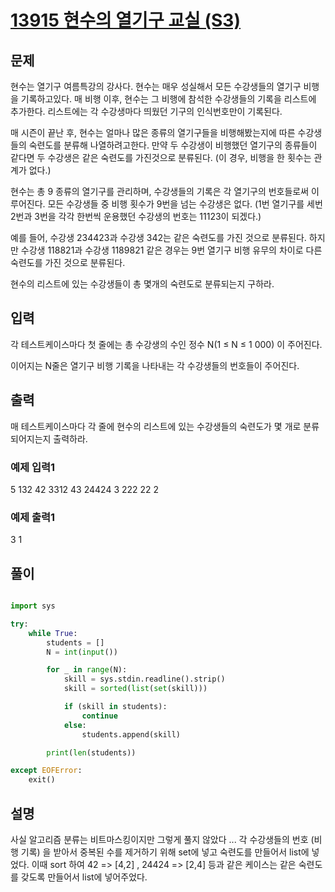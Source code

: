 # [13915 현수의 열기구 교실 (S3)](https://www.acmicpc.net/problem/13915)

## 문제

현수는 열기구 여름특강의 강사다. 현수는 매우 성실해서 모든 수강생들의 열기구 비행을 기록하고있다. 매 비행 이후, 현수는 그 비행에 참석한 수강생들의 기록을 리스트에 추가한다. 리스트에는 각 수강생마다 띄웠던 기구의 인식번호만이 기록된다. 

매 시즌이 끝난 후, 현수는 얼마나 많은 종류의 열기구들을 비행해봤는지에 따른 수강생들의 숙련도를 분류해 나열하려고한다. 만약 두 수강생이 비행했던 열기구의 종류들이 같다면 두 수강생은 같은 숙련도를 가진것으로 분류된다. (이 경우, 비행을 한 횟수는 관계가 없다.)

현수는 총 9 종류의 열기구를 관리하며, 수강생들의 기록은 각 열기구의 번호들로써 이루어진다. 모든 수강생들 중 비행 횟수가 9번을 넘는 수강생은 없다. (1번 열기구를 세번 2번과 3번을 각각 한번씩 운용했던 수강생의 번호는 11123이 되겠다.) 

예를 들어, 수강생 234423과 수강생 342는 같은 숙련도를 가진 것으로 분류된다. 하지만 수강생 118821과 수강생 1189821 같은 경우는 9번 열기구 비행 유무의 차이로 다른 숙련도를 가진 것으로 분류된다.

현수의 리스트에 있는 수강생들이 총 몇개의 숙련도로 분류되는지 구하라.

## 입력

각 테스트케이스마다 첫 줄에는 총 수강생의 수인 정수 N(1 ≤ N ≤ 1 000) 이 주어진다.

이어지는 N줄은 열기구 비행 기록을 나타내는 각 수강생들의 번호들이 주어진다.

## 출력

매 테스트케이스마다 각 줄에 현수의 리스트에 있는 수강생들의 숙련도가 몇 개로 분류되어지는지 출력하라.

### 예제 입력1

5
132
42
3312
43
24424
3
222
22
2

### 예제 출력1

3
1

## 풀이

```python

import sys

try:
    while True:
        students = []
        N = int(input())

        for _ in range(N):
            skill = sys.stdin.readline().strip()
            skill = sorted(list(set(skill)))

            if (skill in students):
                continue
            else:
                students.append(skill)

        print(len(students))

except EOFError:
    exit()


```

## 설명

 사실 알고리즘 분류는 비트마스킹이지만 그렇게 풀지 않았다 ...
 각 수강생들의 번호 (비행 기록) 을 받아서 중복된 수를 제거하기 위해 set에 넣고 숙련도를 만들어서 list에 넣었다. 이때 sort 하여 42 => [4,2] , 24424 => [2,4] 등과 같은 케이스는 같은 숙련도를 갖도록 만들어서 list에 넣어주었다. 

 



